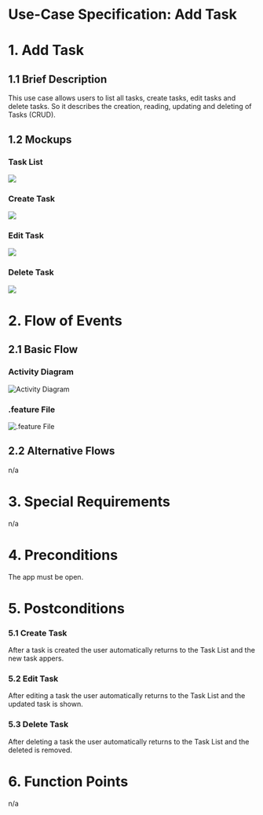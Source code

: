 # Use-Case Specification: Add Task

# 1. Add Task

## 1.1 Brief Description
This use case allows users to list all tasks, create tasks, edit tasks and delete tasks. So it describes the creation, reading, updating and deleting of Tasks (CRUD).




## 1.2 Mockups
### Task List
![](PNGs/UC-Start_Screen.png)
### Create Task
![](PNGs/UC-Add_Task.png)
### Edit Task
![](PNGs/UC-Edit_Task.png)
### Delete Task
![](PNGs/UC-Delete_Task.png)



# 2. Flow of Events

## 2.1 Basic Flow

### Activity Diagram

![Activity Diagram](ACs/AC_Add_Task.png)

### .feature File

![.feature File](../PNGs/ff_Create_Task.png)


## 2.2 Alternative Flows
n/a

# 3. Special Requirements
n/a

# 4. Preconditions

The app must be open.

# 5. Postconditions

### 5.1 Create Task
After a task is created the user automatically returns to the Task List and the new task appers.
### 5.2 Edit Task
After editing a task the user automatically returns to the Task List and the updated task is shown.
### 5.3 Delete Task
After deleting a task the user automatically returns to the Task List and the deleted is removed.

# 6. Function Points
n/a

